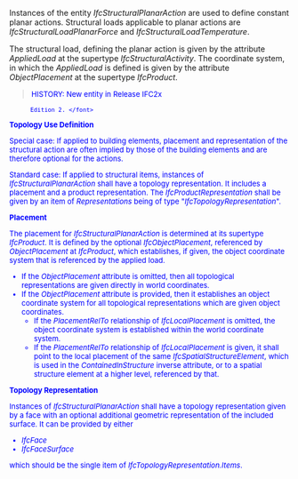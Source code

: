 ﻿Instances of the entity _IfcStructuralPlanarAction_ are used to define constant planar actions. Structural loads applicable to planar actions are _IfcStructuralLoadPlanarForce_ and _IfcStructuralLoadTemperature_.

The structural load, defining the planar action is given by the attribute _AppliedLoad_ at the supertype _IfcStructuralActivity_. The coordinate system, in which the _AppliedLoad_ is defined is given by the attribute _ObjectPlacement_ at the supertype _IfcProduct_.

> <font color="#0000FF" size="-1">HISTORY: New entity in Release IFC2x

		  Edition 2. </font>
> 


****Topology Use Definition****

Special case: If applied to building elements, placement and representation of the structural action are often implied by those of the building elements and are therefore optional for the actions.

Standard case: If applied to structural items, instances of _IfcStructuralPlanarAction_ shall have a topology representation. It includes a placement and a product representation. The _IfcProductRepresentation_ shall be given by an item of _Representations_ being of type "_IfcTopologyRepresentation_".

**Placement**

The placement for _IfcStructuralPlanarAction_ is determined at its supertype _IfcProduct_. It is defined by the optional _IfcObjectPlacement_, referenced by _ObjectPlacement_ at _IfcProduct_, which establishes, if given, the object coordinate system that is referenced by the applied load.

* If the _ObjectPlacement_ attribute is omitted, then all topological representations are given directly in world coordinates.
* If the _ObjectPlacement_ attribute is provided, then it establishes an object coordinate system for all topological representations which are given object coordinates. 
    * If the _PlacementRelTo_ relationship of _IfcLocalPlacement_ is omitted, the object coordinate system is established within the world coordinate system.
    * If the _PlacementRelTo_ relationship of _IfcLocalPlacement_ is given, it shall point to the local placement of the same _IfcSpatialStructureElement_, which is used in the _ContainedInStructure_ inverse attribute, or to a spatial structure element at a higher level, referenced by that. 

**Topology Representation**

Instances of _IfcStructuralPlanarAction_ shall have a topology representation given by a face with an optional additional geometric representation of the included surface. It can be provided by either

* _IfcFace_
* _IfcFaceSurface_

which should be the single item of _IfcTopologyRepresentation.Items_.